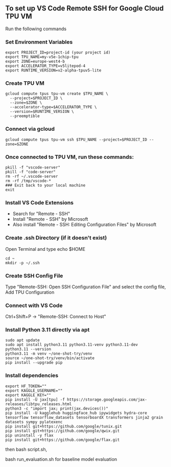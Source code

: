 ## To set up VS Code Remote SSH for Google Cloud TPU VM

Run the following commands

### Set Environment Variables

```
export PROJECT_ID=project-id (your project id)
export TPU_NAME=my-v5e-1chip-tpu
export ZONE=europe-west4-b
export ACCELERATOR_TYPE=v5litepod-4
export RUNTIME_VERSION=v2-alpha-tpuv5-lite
```

### Create TPU VM

```
gcloud compute tpus tpu-vm create $TPU_NAME \
  --project=$PROJECT_ID \
  --zone=$ZONE \
  --accelerator-type=$ACCELERATOR_TYPE \
  --version=$RUNTIME_VERSION \
  --preemptible
```

### Connect via gcloud

```
gcloud compute tpus tpu-vm ssh $TPU_NAME --project=$PROJECT_ID --zone=$ZONE
```

### Once connected to TPU VM, run these commands:

```
pkill -f "vscode-server"
pkill -f "code-server"
rm -rf ~/.vscode-server
rm -rf /tmp/vscode-*
### Exit back to your local machine
exit
```

### Install VS Code Extensions

* Search for "Remote - SSH"
* Install "Remote - SSH" by Microsoft
* Also install "Remote - SSH: Editing Configuration Files" by Microsoft

### Create .ssh Directory (if it doesn't exist)

Open Terminal and type echo $HOME

```
cd ~
mkdir -p ~/.ssh
```

### Create SSH Config File

Type "Remote-SSH: Open SSH Configuration File" and select the config file, Add TPU Configuration

### Connect with VS Code

Ctrl+Shift+P → "Remote-SSH: Connect to Host"

### Install Python 3.11 directly via apt

```
sudo apt update
sudo apt install python3.11 python3.11-venv python3.11-dev
python3.11 --version
python3.11 -m venv ~/one-shot-try/venv
source ~/one-shot-try/venv/bin/activate
pip install --upgrade pip
```

### Install dependencies

```
export HF_TOKEN=""
export KAGGLE_USERNAME=""
export KAGGLE_KEY=""
pip install -U jax[tpu] -f https://storage.googleapis.com/jax-releases/libtpu_releases.html
python3 -c "import jax; print(jax.devices())"
pip install -U kagglehub huggingface_hub ipywidgets hydra-core tensorflow tensorflow_datasets tensorboardX transformers jinja2 grain datasets sympy pylatexenc
pip install git+https://github.com/google/tunix.git
pip install git+https://github.com/google/qwix.git
pip uninstall -y flax
pip install git+https://github.com/google/flax.git
```

then bash script.sh, 

bash run_evaluation.sh for baseline model evaluation
